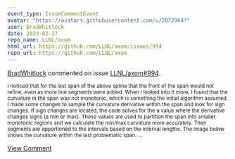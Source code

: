 ```yaml
---
event_type: IssueCommentEvent
avatar: "https://avatars.githubusercontent.com/u/2072964?"
user: BradWhitlock
date: 2023-02-27
repo_name: LLNL/axom
html_url: https://github.com/LLNL/axom/issues/994
repo_url: https://github.com/LLNL/axom
---
```


<a href='https://github.com/BradWhitlock' target='_blank'>BradWhitlock</a> commented on issue <a href='https://github.com/LLNL/axom/issues/994' target='_blank'>LLNL/axom#994</a>.

<small>I noticed that for the last span of the above spline that the front of the span would not refine, even as more line segments were added. When I looked into it more, I found that the curvature in the span was not monotonic, which is something the initial algorithm assumed. I made some changes to sample the curvature derivative within the span and look for sign changes. If sign changes are located, the code solves for the u value where the derivative changes signs (a min or max). These values are used to partition the span into smaller monotonic regions and we calculate the min/max curvature more accurately. Then segments are apportioned to the intervals based on the interval lengths. The image below shows the curvature within the last problematic span....</small>

<a href='https://github.com/LLNL/axom/issues/994' target='_blank'>View Comment</a>